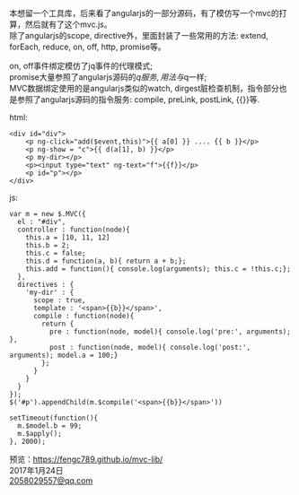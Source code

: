 本想留一个工具库，后来看了angularjs的一部分源码，有了模仿写一个mvc的打算，然后就有了这个mvc.js。    
除了angularjs的scope, directive外，里面封装了一些常用的方法: extend, forEach, reduce, on, off, http, promise等。    

on, off事件绑定模仿了jq事件的代理模式;    
promise大量参照了angularjs源码的$q服务,用法与$q一样;    
MVC数据绑定使用的是angularjs类似的watch, dirgest脏检查机制，指令部分也是参照了angularjs源码的指令服务: compile, preLink, postLink, {{}}等.    


html:  

    <div id="div">
        <p ng-click="add($event,this)">{{ a[0] }} .... {{ b }}</p>    
        <p ng-show = "c">{{ d(a[1], b) }}</p>
        <p my-dir></p>
        <p><input type="text" ng-text="f">{{f}}</p>    
        <p id="p"></p>
    </div>
   
js:  

    var m = new $.MVC({
      el : "#div",
      controller : function(node){
        this.a = [10, 11, 12]
        this.b = 2;
        this.c = false;
        this.d = function(a, b){ return a + b;};
        this.add = function(){ console.log(arguments); this.c = !this.c;};
      },
      directives : {
        'my-dir' : {
          scope : true,
          template : '<span>{{b}}</span>',
          compile : function(node){
            return {
              pre : function(node, model){ console.log('pre:', arguments); },
              post : function(node, model){ console.log('post:', arguments); model.a = 100;}
            };
          }
        }
      }
    }); 
    $('#p').appendChild(m.$compile('<span>{{b}}</span>'))

    setTimeout(function(){
      m.$model.b = 99;
      m.$apply();
    }, 2000);

    
        
预览：https://fengc789.github.io/mvc-lib/    
2017年1月24日    
2058029557@qq.com    
